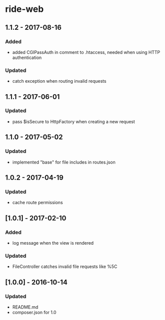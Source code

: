 # ride-web

## 1.1.2 - 2017-08-16
### Added
- added CGIPassAuth in comment to .htaccess, needed when using HTTP authentication
### Updated 
- catch exception when routing invalid requests

## 1.1.1 - 2017-06-01
### Updated
- pass $isSecure to HttpFactory when creating a new request

## 1.1.0 - 2017-05-02
### Updated
- implemented "base" for file includes in routes.json

## 1.0.2 - 2017-04-19
### Updated
- cache route permissions

## [1.0.1] - 2017-02-10
### Added 
- log message when the view is rendered
### Updated
- FileController catches invalid file requests like %5C

## [1.0.0] - 2016-10-14
### Updated 
- README.md
- composer.json for 1.0
